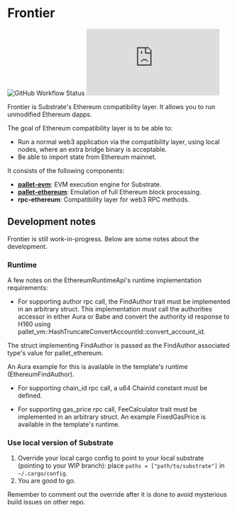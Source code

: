 # Frontier

![GitHub Workflow Status](https://img.shields.io/github/workflow/status/ParaState/frontier/SSVM)
![Matrix](https://img.shields.io/matrix/frontier:matrix.org)

Frontier is Substrate's Ethereum compatibility layer. It allows you to run
unmodified Ethereum dapps.

The goal of Ethereum compatibility layer is to be able to:

* Run a normal web3 application via the compatibility layer, using local nodes,
  where an extra bridge binary is acceptable.
* Be able to import state from Ethereum mainnet.

It consists of the following components:

* **[pallet-evm](https://github.com/paritytech/frontier/tree/master/frame/evm)**:
  EVM execution engine for Substrate.
* **[pallet-ethereum](https://github.com/paritytech/frontier/tree/master/frame/ethereum)**: Emulation of full Ethereum block processing.
* **rpc-ethereum**: Compatibility layer for web3 RPC methods.

## Development notes

Frontier is still work-in-progress. Below are some notes about the development.

### Runtime

A few notes on the EthereumRuntimeApi's runtime implementation requirements:

- For supporting author rpc call, the FindAuthor trait must be implemented in an
arbitrary struct. This implementation must call the authorities accessor in either
Aura or Babe and convert the authority id response to H160 using
pallet_vm::HashTruncateConvertAccountId::convert_account_id.

The struct implementing FindAuthor is passed as the FindAuthor associated type's
value for pallet_ethereum.

An Aura example for this is available in the template's runtime (EthereumFindAuthor).

- For supporting chain_id rpc call, a u64 ChainId constant must be defined.

- For supporting gas_price rpc call, FeeCalculator trait must be implemented in an
arbitrary struct. An example FixedGasPrice is available in the template's runtime.

### Use local version of Substrate

1. Override your local cargo config to point to your local substrate (pointing to your WIP branch): place `paths = ["path/to/substrate"]` in `~/.cargo/config`.
2. You are good to go.

Remember to comment out the override after it is done to avoid mysterious build issues on other repo.
